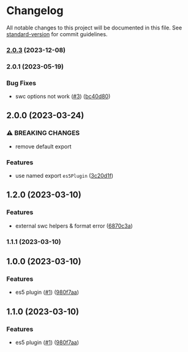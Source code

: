 # Changelog

All notable changes to this project will be documented in this file. See [standard-version](https://github.com/conventional-changelog/standard-version) for commit guidelines.

### [2.0.3](https://github.com/noyobo/esbuild-plugin-es5/compare/v2.0.1...v2.0.3) (2023-12-08)

### 2.0.1 (2023-05-19)


### Bug Fixes

* swc options not work ([#3](https://github.com/noyobo/esbuild-plugin-es5/issues/3)) ([bc40d80](https://github.com/noyobo/esbuild-plugin-es5/commit/bc40d80e8bbe978cd7c6072fc8cc63bdad2e649d))

## 2.0.0 (2023-03-24)


### ⚠ BREAKING CHANGES

* remove default export

### Features

* use named export `es5Plugin` ([3c20d1f](https://github.com/noyobo/esbuild-plugin-es5/commit/3c20d1f58680a276d42935673e6ddde7e55132f3))

## 1.2.0 (2023-03-10)


### Features

* external swc helpers & format error ([6870c3a](https://github.com/noyobo/esbuild-plugin-es5/commit/6870c3a052fca7e7f7596981bd7492057ce81b8f))

### 1.1.1 (2023-03-10)

## 1.0.0 (2023-03-10)


### Features

* es5 plugin ([#1](https://github.com/noyobo/esbuild-plugin-es5/issues/1)) ([980f7aa](https://github.com/noyobo/esbuild-plugin-es5/commit/980f7aa0248b17015b75f72e8b70ba80fd3c430b))

## 1.1.0 (2023-03-10)


### Features

* es5 plugin ([#1](https://github.com/noyobo/esbuild-plugin-es5/issues/1)) ([980f7aa](https://github.com/noyobo/esbuild-plugin-es5/commit/980f7aa0248b17015b75f72e8b70ba80fd3c430b))
